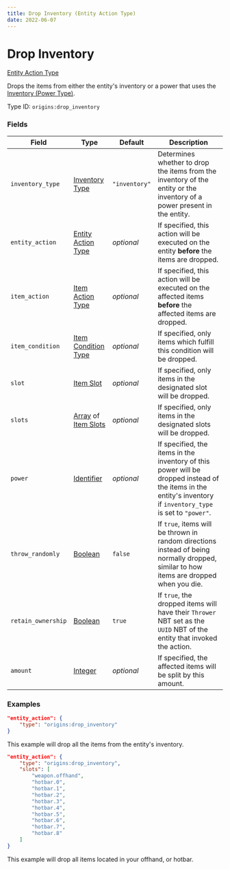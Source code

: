 ```yaml
---
title: Drop Inventory (Entity Action Type)
date: 2022-06-07
---
```


#   Drop Inventory

[Entity Action Type](../entity_action_types.md)

Drops the items from either the entity's inventory or a power that uses the [Inventory (Power Type)](../power_types/inventory.md).

Type ID: `origins:drop_inventory`


### Fields

Field  | Type | Default | Description
-------|------|---------|-------------
`inventory_type` | [Inventory Type](../../misc/extras/inventory_type.md) | `"inventory"` | Determines whether to drop the items from the inventory of the entity or the inventory of a power present in the entity.
`entity_action` | [Entity Action Type](../entity_action_types.md) | _optional_ | If specified, this action will be executed on the entity **before** the items are dropped.
`item_action` | [Item Action Type](../item_action_types.md) | _optional_ | If specified, this action will be executed on the affected items **before** the affected items are dropped.
`item_condition` | [Item Condition Type](../item_condition_types.md) | _optional_ | If specified, only items which fulfill this condition will be dropped.
`slot` | [Item Slot](../data_types/item_slot.md) | _optional_ | If specified, only items in the designated slot will be dropped.
`slots` | [Array](../data_types/array.md) of [Item Slots](../data_types/item_slot.md) | _optional_ | If specified, only items in the designated slots will be dropped.
`power` | [Identifier](../data_types/identifier.md) | _optional_ | If specified, the items in the inventory of this power will be dropped instead of the items in the entity's inventory if `inventory_type` is set to `"power"`.
`throw_randomly` | [Boolean](../data_types/boolean.md) | `false` | If `true`, items will be thrown in random directions instead of being normally dropped, similar to how items are dropped when you die.
`retain_ownership` | [Boolean](../data_types/boolean.md) | `true` | If `true`, the dropped items will have their `Thrower` NBT set as the `UUID` NBT of the entity that invoked the action.
`amount` | [Integer](../data_types/integer.md) | *optional* | If specified, the affected items will be split by this amount.


### Examples

```json
"entity_action": {
    "type": "origins:drop_inventory"
}
```

This example will drop all the items from the entity's inventory.
<br>

```json
"entity_action": {
	"type": "origins:drop_inventory",
	"slots": [
		"weapon.offhand",
		"hotbar.0",
		"hotbar.1",
		"hotbar.2",
		"hotbar.3",
		"hotbar.4",
		"hotbar.5",
		"hotbar.6",
		"hotbar.7",
		"hotbar.8"
	]
}
```

This example will drop all items located in your offhand, or hotbar.
